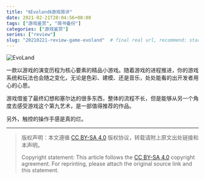 ```yaml
---
title: "《Evoland》游戏简评"
date: 2021-02-21T20:04:56+08:00
tags: ["游戏鉴赏", "简书备份"]
categories: ["游戏鉴赏"]
series: ["review"]
slug: "20210221-review-game-evoland"  # final real url, recommend: start by date, follow lower case words with hyphen splitter. E.g., `20230316-text-title`
---
```


![EvoLand](/img/posts/9835942-3758844d11da6fa1.jpg "EvoLand")

一款以游戏的演变历程为核心要素的精品小游戏。随着游戏的进程推进，你的游戏系统和玩法也会随之变化，无论是色彩、建模、还是音乐，处处能看的出开发者用心的心思。

游戏借鉴了最终幻想和塞尔达的很多东西，整体的流程不长，但是能够从另一个角度去感受游戏这个第九艺术，是一部值得推荐的作品。

另外，触控的操作手感是真的烂。

---

> 版权声明：本文遵循 [CC BY-SA 4.0](https://creativecommons.org/licenses/by-sa/4.0/deed.zh) 版权协议，转载请附上原文出处链接和本声明。
>
> Copyright statement: This article follows the [CC BY-SA 4.0](https://creativecommons.org/licenses/by-sa/4.0/deed.en) copyright agreement. For reprinting, please attach the original source link and this statement.
